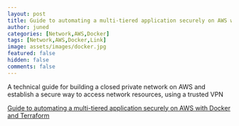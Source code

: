 ```yaml
---
layout: post
title: Guide to automating a multi-tiered application securely on AWS with Docker and Terraform
author: juned
categories: [Network,AWS,Docker]
tags: [Network,AWS,Docker,Link]
image: assets/images/docker.jpg
featured: false
hidden: false
comments: false
---
```


A technical guide for building a closed private network on AWS and establish a secure way to access network resources, using a trusted VPN

[Guide to automating a multi-tiered application securely on AWS with Docker and Terraform][1]

[1]:https://www.airpair.com/aws/posts/ntiered-aws-docker-terraform-guide